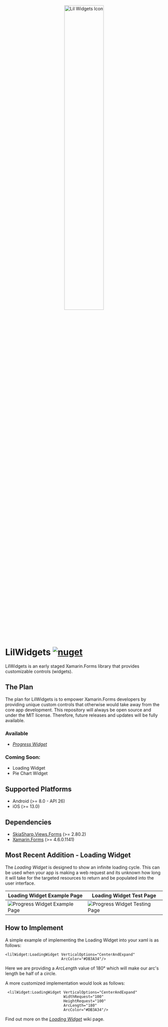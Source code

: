 <br/><br/><br/>
<p align="center">
    <img src="https://raw.githubusercontent.com/ChaseRoth/LilWidgets/main/Resources/Branding/lilwidgets_logo_noborder.png" alt="Lil Widgets Icon" width="50%"/>
</p>
<br/><br/><br/>

# LilWidgets [![nuget](https://img.shields.io/nuget/v/LilWidgets.Xamarin.Forms)](https://www.nuget.org/packages/LilWidgets.Xamarin.Forms/)

LilWidgets is an early staged Xamarin.Forms library that provides customizable controls (widgets).

## The Plan
The plan for LilWidgets is to empower Xamarin.Forms developers by providing unique custom controls that otherwise would take away from the core app development. This repository will always be open source and under the MIT license. Therefore, future releases and updates will be fully available.

### Available

- <a href="https://github.com/ChaseRoth/LilWidgets/wiki/Progress-Widget">*Progress Widget*</a>

### Coming Soon:

- Loading Widget
- Pie Chart Widget

## Supported Platforms

- Android (>= 8.0 - API 26)
- iOS (>= 13.0)

## Dependencies

- <a href="https://www.nuget.org/packages/SkiaSharp.Views.Forms/2.80.2">SkiaSharp.Views.Forms</a> (>= 2.80.2)
- <a href="https://www.nuget.org/packages/Xamarin.Forms/%204.6.0.1141">Xamarin.Forms</a> (>= 4.6.0.1141)

## Most Recent Addition - Loading Widget

The *Loading Widget* is designed to show an infinite loading cycle. This can be used when your app is making a web request and its unknown how long it will take for the targeted resources to return and be populated into the user interface.


Loading Widget Example Page | Loading Widget Test Page
-------------------------|-------------------------
![Progress Widget Example Page](https://raw.githubusercontent.com/ChaseRoth/LilWidgets/main/Resources/Sceenshots/LoadingWidget/screenshot_example1.png)  |  ![Progress Widget Testing Page](https://raw.githubusercontent.com/ChaseRoth/LilWidgets/main/Resources/Sceenshots/LoadingWidget/screenshot_test1.png)

## How to Implement

A simple example of implementing the Loading Widget into your xaml is as follows:
```xaml
<lilWidget:LoadingWidget VerticalOptions="CenterAndExpand"                        
                         ArcColor="#DB3A34"/>
```

Here we are providing a *ArcLength* value of 180° which will make our arc's length be half of a circle.

A more customized implementation would look as follows:
```xaml
 <lilWidget:LoadingWidget VerticalOptions="CenterAndExpand"
                          WidthRequest="100"
                          HeightRequest="100"
                          ArcLength="180"
                          ArcColor="#DB3A34"/>
```

Find out more on the <a href="https://github.com/ChaseRoth/LilWidgets/wiki/Loading-Widget">*Loading Widget*</a> wiki page.
